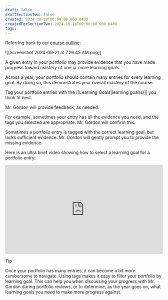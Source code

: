 ```yaml
---
draft: false
draftSectionTwo: false
created: 2024-10-18T00:00:00.000-0400
createdForSectionTwo: 2024-10-18T00:00:00.000-0400
tags:
---
```


Referring back to our [course outline](https://drive.google.com/file/d/1qBRTN-AjrFhCuNItfIOblKPqq7hqgkkC/view?usp=share_link):

![[Screenshot 2024-09-21 at 7.26.45 AM.png]]

A given entry in your portfolio may provide evidence that you have made progress toward mastery of one or more learning goals.

Across a year, your portfolio should contain many entries for every learning goal. By doing so, this demonstrates your overall mastery of the course.

Tag your portfolio entries with the [[Learning Goals|learning goal(s)]] you think fit best.

Mr. Gordon will provide feedback, as needed.

For example, sometimes your entry has all the evidence you need, and the tags you selected are appropriate. Mr. Gordon will confirm this.

Sometimes a portfolio entry is tagged with the correct learning goal, but lacks sufficient evidence. Mr. Gordon will gently prompt you to provide the missing evidence.

Here is an ultra brief video showing how to select a learning goal for a portfolio entry:

<div style="padding:56.25% 0 0 0;position:relative;">
	<iframe src="https://player.vimeo.com/video/1011859551?h=25ef577f7d&amp;badge=0&amp;autopause=0&amp;player_id=0&amp;app_id=58479&portrait=0&byline=0&title=0" frameborder="0" allow="autoplay; fullscreen; picture-in-picture; clipboard-write" style="position:absolute;top:0;left:0;width:100%;height:100%;" title="Opening the Teamspace">
	</iframe>
	</div>
<script src="https://player.vimeo.com/api/player.js"></script>

> [!TIP]
> 
> Once your portfolio has many entries, it can become a bit more cumbersome to navigate. Using tags makes it easy to filter your portfolio by learning goal. This can help you when discussing your progress with Mr. Gordon during portfolio reviews, or to determine, as the year goes on, what learning goals you need to make more progress against.

